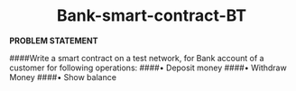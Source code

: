 <h1 align="Center"> Bank-smart-contract-BT </h1>

**PROBLEM STATEMENT**

####Write a smart contract on a test network, for Bank account of a customer for following  operations:
####• Deposit money 
####• Withdraw Money 
####• Show balance
